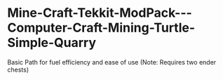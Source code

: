 # Mine-Craft-Tekkit-ModPack---Computer-Craft-Mining-Turtle-Simple-Quarry
Basic Path for fuel efficiency and ease of use (Note: Requires two ender chests)
